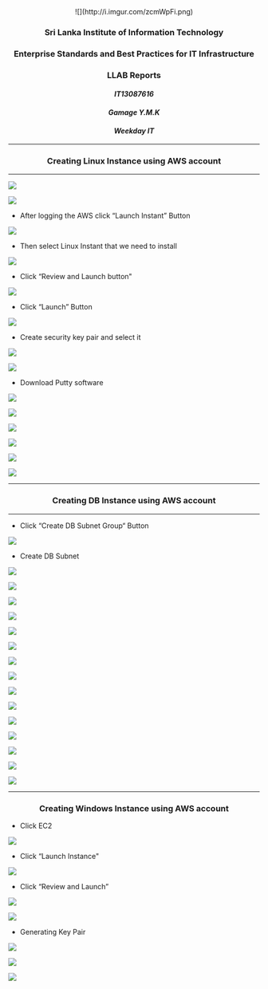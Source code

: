 <center>![](http://i.imgur.com/zcmWpFi.png) </center>

### <center> Sri Lanka Institute of Information Technology </center> ###

### <center>Enterprise Standards and Best Practices for IT Infrastructure </center> ###

### <center>LLAB Reports </center> ###













#### <center> *IT13087616* </center>  ####

#### <center> *Gamage Y.M.K* </center>  ####

#### <center> *Weekday IT* </center>  ####

----------
### <center>Creating Linux Instance using AWS account </center> ###
----------

![](http://i.imgur.com/CtN3TML.png)

![](http://i.imgur.com/5agspGi.png)

* After logging the AWS click “Launch Instant” Button 

![](http://i.imgur.com/x2MiF1a.png)

* Then select Linux Instant that we need to install

![](http://i.imgur.com/qdi44GB.png)

* Click “Review and Launch button"

![](http://i.imgur.com/gZo6B3F.png)

* Click “Launch” Button

![](http://i.imgur.com/07nwFUH.png)

* Create security key pair and select it 

![](http://i.imgur.com/l2s9qmV.png)

![](http://i.imgur.com/x3Y9V67.png)

* Download Putty software 

![](http://i.imgur.com/B4kQAGy.png)

![](http://i.imgur.com/7FW96iT.png)

![](http://i.imgur.com/zseKMJl.png)

![](http://i.imgur.com/7H2wdKI.png)

![](http://i.imgur.com/I1bVqn4.png)

![](http://i.imgur.com/0NjgGQ3.png)


----------
### <center>Creating DB Instance using AWS account </center> ###
----------

* Click “Create DB Subnet Group“ Button

![](http://i.imgur.com/yiIBvOa.png)

* Create DB Subnet 

![](http://i.imgur.com/SyyTRMW.png)

![](http://i.imgur.com/tdmkTlY.png)

![](http://i.imgur.com/fTSjqiy.png)

![](http://i.imgur.com/Qs3LC5P.png)

![](http://i.imgur.com/BH59lGN.png)

![](http://i.imgur.com/V3gOiP9.png)

![](http://i.imgur.com/F0oJufO.png)

![](http://i.imgur.com/8Fr8V0d.png)

![](http://i.imgur.com/au6ehLM.png)

![](http://i.imgur.com/EOCc0mZ.png)

![](http://i.imgur.com/uMeDJok.png)

![](http://i.imgur.com/ymIZUHu.png)

![](http://i.imgur.com/oceRuBc.png)

![](http://i.imgur.com/hSTf5X3.png)

![](http://i.imgur.com/mfqH6Tj.png)

----------
### <center>Creating Windows Instance using AWS account </center> ###

* Click EC2

![](http://i.imgur.com/RER0dhB.png)

* Click “Launch Instance"

![](http://i.imgur.com/EoueP6S.png)

* Click “Review and Launch”

![](http://i.imgur.com/kbnunCA.png)

![](http://i.imgur.com/rm89gp8.png)

* Generating Key Pair  

![](http://i.imgur.com/NJhLJ16.png)

![](http://i.imgur.com/8Drf5E1.png)

![](http://i.imgur.com/sjdjPns.png)







